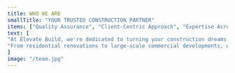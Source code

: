 ```yaml
---
title: WHO WE ARE
smallTitle: "YOUR TRUSTED CONSTRUCTION PARTNER"
items: ["Quality Assurance", "Client-Centric Approach", "Expertise Across Industries", "Innovation and Sustainability"]
text: [
"At Elevate Build, we're dedicated to turning your construction dreams into reality. With years of experience and a commitment to excellence, we've earned a reputation for delivering high-quality projects on time and within budget.",
"From residential renovations to large-scale commercial developments, we handle every aspect of the construction process with precision and care. Our team of skilled professionals works tirelessly to bring your vision to life, ensuring superior results that exceed your expectations."
]
image: "/team.jpg"
---
```

